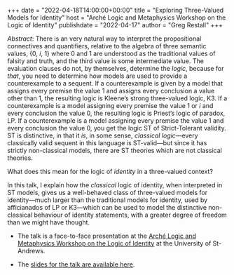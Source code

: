 +++
date = "2022-04-18T14:00:00+00:00"
title = "Exploring Three-Valued Models for Identity"
host = "Arch&eacute; Logic and Metaphysics Workshop on the Logic of Identity"
publishdate = "2022-04-17"
author = "Greg Restall"
+++

*Abstract*: There is an very natural way to interpret the propositional connectives and quantifiers, relative to the algebra of three semantic values, {0, *i*, 1} where 0 and 1 are understood as the traditional values of falsity and truth, and the third value is some intermediate value. The evaluation clauses do not, by themselves, determine the *logic*, because for *that*, you need to determine how models are used to provide a counterexample to a sequent. If a counterexample is given by a model that assigns every premise the value 1 and assigns every conclusion a value other than 1, the resulting logic is Kleene’s strong three-valued logic, K3. If a counterexample is a model assigning every premise the value 1 or *i* and every conclusion the value 0, the resulting logic is Priest’s logic of paradox, LP. If a counterexample is a model assigning every premise the value 1 and every conclusion the value 0, you get the logic ST of Strict-Tolerant validity. ST is distinctive, in that it *is*, in some sense, <em>classical logic</em>—every classically valid sequent in this language is ST-valid—but since it has strictly non-classical models, there are ST theories which are not classical theories.

What does this mean for the logic of *identity* in a three-valued context?

In this talk, I explain how the *classical* logic of identity, when interpreted in ST models, gives us a well-behaved class of three-valued models for identity—much larger than the traditional models for identity, used by afficianados of LP or K3—which can be used to model the distinctive non-classical behaviour of identity statements, with a greater degree of freedom than we might have thought. 


* The talk is a face-to-face presentation at the [Arch&eacute; Logic and Metaphysics Workshop on the Logic of Identity](https://www.st-andrews.ac.uk/arche/event/metaphysics-seminar-6-2022-04-18/) at the University of St-Andrews. 

* The [slides for the talk are available here](/slides/exploring-three-valued-models-for-identity-arche.pdf).

